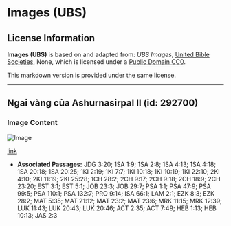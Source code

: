 # Images (UBS)

## License Information

**Images (UBS)** is based on and adapted from: _UBS Images_, [United Bible Societies](https://unitedbiblesocieties.org/), None, which is licensed under a [Public Domain CC0](https://creativecommons.org/public-domain/cc0/).

This markdown version is provided under the same license.



--------------------------------

## Ngai vàng của Ashurnasirpal II (id: 292700)

### Image Content

![Image](https://cdn.aquifer.bible/aquifer-content/resources/Media/WEB-0042_ashurnasirpal_II_throne.jpg)

[link](https://cdn.aquifer.bible/aquifer-content/resources/Media/WEB-0042_ashurnasirpal_II_throne.jpg)

* **Associated Passages:** JDG 3:20; 1SA 1:9; 1SA 2:8; 1SA 4:13; 1SA 4:18; 1SA 20:18; 1SA 20:25; 1KI 2:19; 1KI 7:7; 1KI 10:18; 1KI 10:19; 1KI 22:10; 2KI 4:10; 2KI 11:19; 2KI 25:28; 1CH 28:2; 2CH 9:17; 2CH 9:18; 2CH 18:9; 2CH 23:20; EST 3:1; EST 5:1; JOB 23:3; JOB 29:7; PSA 1:1; PSA 47:9; PSA 99:5; PSA 110:1; PSA 132:7; PRO 9:14; ISA 66:1; LAM 2:1; EZK 8:3; EZK 28:2; MAT 5:35; MAT 21:12; MAT 23:2; MAT 23:6; MRK 11:15; MRK 12:39; LUK 11:43; LUK 20:43; LUK 20:46; ACT 2:35; ACT 7:49; HEB 1:13; HEB 10:13; JAS 2:3

